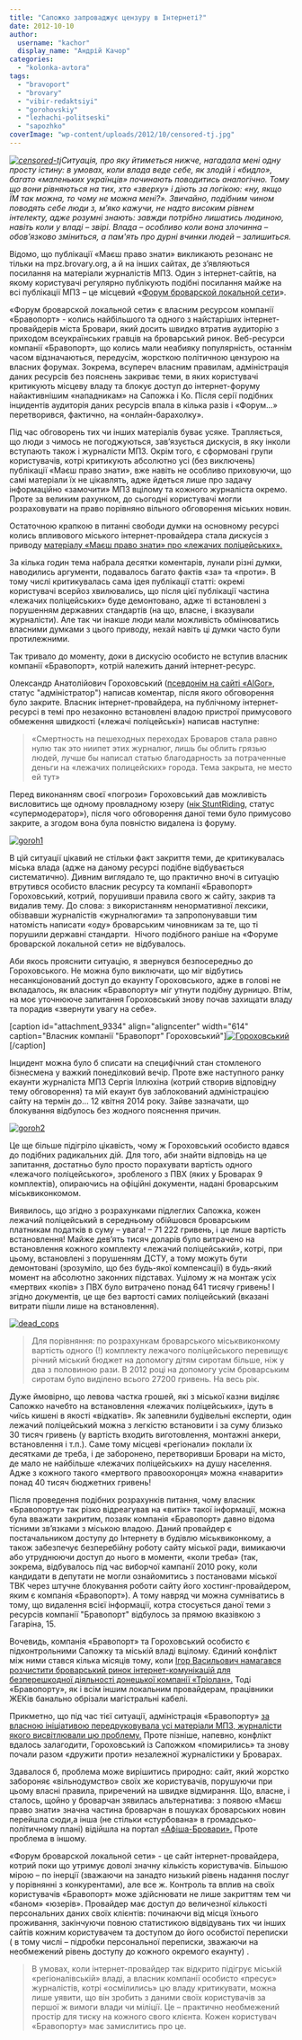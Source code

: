 ```yaml
---
title: "Сапожко запроваджує цензуру в Інтернеті?"
date: 2012-10-10
author: 
  username: "kachor"
  display_name: "Андрій Качор"
categories: 
  - "kolonka-avtora"
tags: 
  - "bravoport"
  - "brovary"
  - "vibir-redaktsiyi"
  - "gorohovskiy"
  - "lezhachi-politseski"
  - "sapozhko"
coverImage: "wp-content/uploads/2012/10/censored-tj.jpg"
---
```


_[![](https://mpz.brovary.org/wp-content/uploads/2012/10/censored-tj.jpg "censored-tj")](https://mpz.brovary.org/wp-content/uploads/2012/10/censored-tj.jpg)Ситуація, про яку йтиметься нижче, нагадала мені одну просту істину: в умовах, коли влада веде себе, як злодій і «бидло», багато «маленьких українців» починають поводитись аналогічно. Тому що вони рівняються на тих, хто «зверху» і діють за логікою: «ну, якщо ЇМ так можна, то чому не можна мені?». Звичайно, подібним чином поводять себе люди з, м’яко кажучи, не надто високим рівнем інтелекту, адже розумні знають: завжди потрібно лишатись людиною, навіть коли у владі – звірі. Влада – особливо коли вона злочинна – обов’язково зміниться, а пам'ять про дурні вчинки людей – залишиться._

Відомо, що публікації «Маєш право знати» викликають резонанс не тільки на mpz.brovary.org, а й на інших сайтах, де з’являються посилання на матеріали журналістів МПЗ. Один з інтернет-сайтів, на якому користувачі регулярно публікують подібні посилання майже на всі публікації МПЗ – це місцевий «[Форум броварской локальной сети](http://city.brovary.net)».

«Форум броварской локальной сети» є власним ресурсом компанії «Бравопорт» - колись найбільшого та одного з найстаріших інтернет-провайдерів міста Бровари, який досить швидко втратив аудиторію з приходом всеукраїнських гравців на броварський ринок. Веб-ресурси компанії «Бравопорт», що колись мали неабияку популярність, останнім часом відзначаються, передусім, жорсткою політичною цензурою на власних форумах. Зокрема, всупереч власним правилам, адміністрація даних ресурсів без пояснень закриває теми, в яких користувачі критикують місцеву владу та блокує доступ до інтернет-форуму найактивнішим «нападникам» на Сапожка і Ко. Після серії подібних інцидентів аудиторія даних ресурсів впала в кілька разів і «Форум…» перетворився, фактично, на «онлайн-барахолку».

Під час обговорень тих чи інших матеріалів буває усяке. Трапляється, що люди з чимось не погоджуються, зав’язується дискусія, в яку інколи вступають також і журналісти МПЗ. Окрім того, є сформовані групи користувачів, котрі критикують абсолютно усі (без виключень) публікації «Маєш право знати», вже навіть не особливо приховуючи, що самі матеріали їх не цікавлять, адже йдеться лише про задачу інформаційно «замочити» МПЗ вцілому та кожного журналіста окремо. Проте за великим рахунком, до сьогодні користувачі могли розраховувати на право порівняно вільного обговорення міських новин.

Остаточною крапкою в питанні свободи думки на основному ресурсі колись впливового міського інтернет-провайдера стала дискусія з приводу [матеріалу «Маєш право знати» про «лежачих поліцейських».](https://mpz.brovary.org/mayzhe-vsi-lezhachi-politseyski-u-brovarah-vstanovleni-z-porushennyam-standartiv/)

За кілька годин тема набрала десятки коментарів, лунали різні думки, наводились аргументи, подавалось багато фактів «за» та «проти». В тому числі критикувалась сама ідея публікації статті: окремі користувачі всерйоз хвилювались, що після цієї публікації частина «лежачих поліцейських» буде демонтовано, адже ті встановлені з порушенням державних стандартів (на що, власне, і вказували журналісти). Але так чи інакше люди мали можливість обмінюватись власними думками з цього приводу, нехай навіть ці думки часто були протилежними.

Так тривало до моменту, доки в дискусію особисто не вступив власник компанії «Бравопорт», котрій належить даний інтернет-ресурс.

Олександр Анатолійович Гороховський ([псевдонім на сайті «AlGor»](http://city.brovary.net/portal/index.php?showuser=49), статус "адміністратор") написав коментар, після якого обговорення було закрите. Власник інтернет-провайдера, на публічному інтернет-ресурсі в темі про незаконно встановлені владою пристрої примусового обмеження швидкості («лежачі поліцейські») написав наступне:

> «Смертность на пешеходных переходах Броваров стала равно нулю так это ниипет этих журналюг, лишь бы облить грязью людей, лучше бы написал статью благодарность за потраченные деньги на «лежачих полицейских» города. Тема закрыта, не место ей тут»

Перед виконанням своєї «погрози» Гороховський дав можливість висловитись ще одному провладному юзеру ([нік StuntRiding,](http://city.brovary.net/portal/index.php?showuser=1164) статус «супермодератор»), після чого обговорення даної теми було примусово закрите, а згодом вона була повністю видалена із форуму.

[![](https://mpz.brovary.org/wp-content/uploads/2012/10/goroh1.jpg "goroh1")](https://mpz.brovary.org/wp-content/uploads/2012/10/goroh1.jpg)

В цій ситуації цікавий не стільки факт закриття теми, де критикувалась міська влада (адже на даному ресурсі подібне відбувається систематично). Дивним виглядало те, що практично вночі в ситуацію втрутився особисто власник ресурсу та компанії «Бравопорт» Гороховський, котрий, порушивши правила свого ж сайту, закрив та видалив тему. До слова: з використанням ненормативної лексики, обізвавши журналістів «журналюгами» та запропонувавши тим натомість написати «оду» броварським чиновникам за те, що ті порушили державні стандарти.  Нічого подібного раніше на «Форуме броварской локальной сети» не відбувалось.

Аби якось прояснити ситуацію, я звернувся безпосередньо до Гороховського. Не можна було виключати, що міг відбутись несанкціонований доступ до екаунту Гороховського, адже в голові не вкладалось, як власник «Бравопорту» міг утнути подібну дурницю. Втім, на моє уточнююче запитання Гороховський знову почав захищати владу та порадив «звернути увагу на себе».

\[caption id="attachment\_9334" align="aligncenter" width="614" caption="Власник компанії "Бравопорт" Гороховський"\][![](https://mpz.brovary.org/wp-content/uploads/2012/10/goroh4.jpg "Гороховський")](https://mpz.brovary.org/wp-content/uploads/2012/10/goroh4.jpg)\[/caption\]

Інцидент можна було б списати на специфічний стан стомленого бізнесмена у важкий понеділковий вечір. Проте вже наступного ранку екаунти журналіста МПЗ Сергія Іллюхіна (котрий створив відповідну тему обговорення) та мій екаунт був заблокований адміністрацією сайту на термін до… 12 квітня 2014 року. Зайве зазначати, що блокування відбулось без жодного пояснення причин.

[![](https://mpz.brovary.org/wp-content/uploads/2012/10/goroh21.jpg "goroh2")](https://mpz.brovary.org/wp-content/uploads/2012/10/goroh21.jpg)

Це ще більше підігріло цікавість, чому ж Гороховський особисто вдався до подібних радикальних дій. Для того, аби знайти відповідь на це запитання, достатньо було просто порахувати вартість одного «лежачого поліцейського», зробленого з ПВХ (яких у Броварах 9 комплектів), опираючись на офіційні документи, надані броварським міськвиконкомом.

Виявилось, що згідно з розрахунками підлеглих Сапожка, кожен лежачий поліцейський в середньому обійшовся броварським платникам податків в суму – увага! – 71 222 гривень, і це лише вартість встановлення! Майже дев’ять тисяч доларів було витрачено на встановлення кожного комплекту «лежачий поліцейський», котрі, при цьому, встановлені з порушенням ДСТУ, а тому можуть бути демонтовані (зрозуміло, що без будь-якої компенсації) в будь-який момент на абсолютно законних підставах. Уцілому ж на монтаж усіх «мертвих «копів» з ПВХ було витрачено понад 641 тисячу гривень! І згідно документів, це ще без вартості самих поліцейський (вказані витрати пішли лише на встановлення).

[![](https://mpz.brovary.org/wp-content/uploads/2012/10/dead_cops.jpg "dead_cops")](https://mpz.brovary.org/wp-content/uploads/2012/10/dead_cops.jpg)

> Для порівняння: по розрахункам броварського міськвиконкому вартість одного (!) комплекту лежачого поліцейського перевищує річний міський бюджет на допомогу дітям сиротам більше, ніж у два з половиною рази. В 2012 році на допомогу усім броварським сиротам було виділено всього 27200 гривень. На весь рік.

Дуже ймовірно, що левова частка грошей, які з міської казни виділяє Сапожко начебто на встановлення «лежачих поліцейських», ідуть в чиїсь кишені в якості «відкатів». Як запевнили будівельні експерти, один лежачий поліцейський можна з легкістю встановити і за суму близько 30 тисяч гривень (у вартість входить виготовлення, монтажні анкери, встановлення і т.п.). Саме тому місцеві «регіонали» поклали їх десятками де треба, і де заборонено, перетворивши Бровари на місто, де мало не найбільше «лежачих поліцейських» на душу населення. Адже з кожного такого «мертвого правоохоронця» можна «наварити» понад 40 тисяч бюджетних гривень!

Після проведення подібних розрахунків питання, чому власник «Бравопорту» так різко відреагував на «витік» такої інформації, можна була вважати закритим, позаяк компанія «Бравопорт» давно відома тісними зв’язками з міською владою. Даний провайдер є постачальником доступу до Інтернету в будівлю міськвиконкому, а також забезпечує безперебійну роботу сайту міської ради, вимикаючи або утруднюючи доступ до нього в моменти, «коли треба» (так, зокрема, відбувалось під час виборчої кампанії 2010 року, коли кандидати в депутати не могли ознайомитись з постановами міської ТВК через штучне блокування роботи сайту його хостинг-провайдером, яким є компанія «Бравопорт»). А тому навряд чи можна сумніватись в тому, що видалення всієї інформації, котра стосується даної теми з ресурсів компанії "Бравопорт" відбулось за прямою вказівкою з Гагаріна, 15.

Вочевидь, компанія «Бравопорт» та Гороховський особисто є підконтрольними Сапожку та міській владі вцілому. Єдиний конфлікт між ними стався кілька місяців тому, коли [Ігор Васильович намагався розчистити броварський ринок інтернет-комунікацій для безперешкодної діяльності донецької компанії «Тріолан».](https://mpz.brovary.org/na-brovari-nasuvayetsya-internet-katastrofa-foto-video/) Тоді «Бравопорту», як і всім іншим локальним провайдерам, працівники ЖЕКів банально обрізали магістральні кабелі.

Прикметно, що під час тієї ситуації, адміністрація «Бравопорту» [за власною ініціативою передруковувала усі матеріали МПЗ, журналісти якого висвітлювали цю проблему.](http://city.brovary.net/portal/index.php?showtopic=104840&hl=Что+нас+ждет) Проте пізніше, напевно, конфлікт вдалось залагодити, Гороховський із Сапожком «помирились» та знову почали разом «дружити проти» незалежної журналістики у Броварах.

Здавалося б, проблема може вирішитись природно: сайт, який жорстко забороняє «вільнодумство» своїх же користувачів, порушуючи при цьому власні правила, приречений на швидке відмирання. Що, власне, і сталось, щойно у броварчан зявилась альтернатива: з появою «Маєш право знати» значна частина броварчан в пошуках броварських новин перейшла сюди,а інша (не стільки «стурбована» в громадсько-політичному плані) відійшла на портал [«Афіша-Бровари».](http://afisha-brovary.net/) Проте проблема в іншому.

«Форум броварской локальной сети» - це сайт інтернет-провайдера, котрий поки що утримує доволі значну кількість користувачів. Більшою мірою – по інерції (зважаючи на занадто низький рівень надання послуг у порівнянні з конкурентами), але все ж. Контроль та вплив на своїх користувачів «Бравопорт» може здійснювати не лише закриттям тем чи «баном» «юзерів». Провайдер має доступ до величезної кількості персональних даних своїх клієнтів: починаючи від місця їхнього проживання, закінчуючи повною статистикою відвідувань тих чи інших сайтів кожним користувачем та доступом до його особистої переписки ( в тому числі – підробки персональної переписки, зважаючи на необмежений рівень доступу до кожного окремого екаунту) .

> В умовах, коли інтернет-провайдер так відкрито підігрує міській «регіоналівській» владі, а власник компанії особисто «пресує» журналістів, котрі «осмілились» цю владу критикувати, можна лише уявити, що він зробить з даними своїх користувачів за першої ж вимоги влади чи міліції. Це – практично необмежений простір для тиску на кожного свого клієнта. Кожен користувач «Бравопорту» має замислитись про це.
